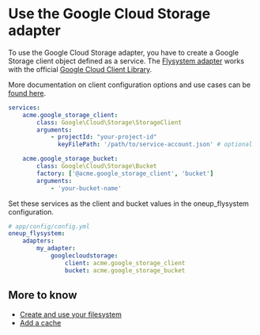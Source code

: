 # Use the Google Cloud Storage adapter

To use the Google Cloud Storage adapter, you have to create a Google Storage client object defined as a service.
The [Flysystem adapter](https://github.com/Superbalist/flysystem-google-cloud-storage) works with the official [Google Cloud Client Library](https://googlecloudplatform.github.io/google-cloud-php/#/).

More documentation on client configuration options and use cases can be [found here](https://github.com/Superbalist/flysystem-google-cloud-storage).

```yml
services:
    acme.google_storage_client:
        class: Google\Cloud\Storage\StorageClient
        arguments:
            - projectId: "your-project-id"
              keyFilePath: '/path/to/service-account.json' # optional

    acme.google_storage_bucket:
        class: Google\Cloud\Storage\Bucket
        factory: ['@acme.google_storage_client', 'bucket']
        arguments:
            - 'your-bucket-name'
```

Set these services as the client and bucket values in the oneup_flysystem configuration.

```yml
# app/config/config.yml
oneup_flysystem:
    adapters:
        my_adapter:
            googlecloudstorage:
                client: acme.google_storage_client
                bucket: acme.google_storage_bucket
```

## More to know
* [Create and use your filesystem](filesystem_create.md)
* [Add a cache](filesystem_cache.md)
